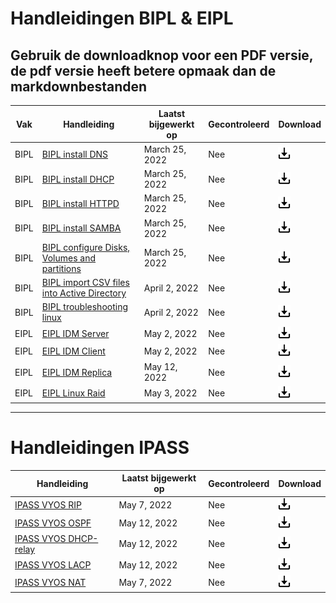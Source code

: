 # Handleidingen BIPL & EIPL

## Gebruik de downloadknop voor een PDF versie, de pdf versie heeft betere opmaak dan de markdownbestanden


| **Vak** | **Handleiding** | **Laatst bijgewerkt op** | **Gecontroleerd** | Download |
|---|---|---|---|---|
| BIPL | [BIPL install DNS](BIPL/BIPL_DNS.md) | March 25, 2022 | Nee | <a href="pdf\BIPL_DNS.pdf">  <img alt="Download" src="assets\download.png" width="20">  |
| BIPL | [BIPL install DHCP](BIPL/BIPL_DHCP.md) | March 25, 2022  | Nee | <a href="pdf\BIPL_DHCP.pdf">  <img alt="Download" src="assets\download.png" width="20">  |
| BIPL | [BIPL install HTTPD](BIPL/BIPL_HTTPD) | March 25, 2022  | Nee | <a href="pdf\BIPL_HTTPD.pdf">  <img alt="Download" src="assets\download.png" width="20">  |
| BIPL | [BIPL install SAMBA](BIPL/BIPL_SAMBA) | March 25, 2022 | Nee | <a href="pdf\BIPL_SAMBA.pdf">  <img alt="Download" src="assets\download.png" width="20">  |
| BIPL | [BIPL configure Disks, Volumes and partitions](BIPL/BIPL_Disks.md) | March 25, 2022 | Nee | <a href="pdf\BIPL_Disks.pdf">  <img alt="Download" src="assets\download.png" width="20">  |
| BIPL | [BIPL import CSV files into Active Directory](BIPL/BIPL_CSV2AD.md) | April 2, 2022 | Nee | <a href="pdf\BIPL_CSV2AD.pdf">  <img alt="Download" src="assets\download.png" width="20">  |
| BIPL | [BIPL troubleshooting linux](BIPL/BIPL_Troubleshooting.md) | April 2, 2022 | Nee | <a href="pdf\BIPL_Troubleshooting.pdf">  <img alt="Download" src="assets\download.png" width="20">  |
| EIPL | [EIPL IDM Server](EIPL/EIPL_IDM_Server.md) | May 2, 2022 | Nee | <a href="pdf\EIPL_IDM_Server.pdf">  <img alt="Download" src="assets\download.png" width="20">  |
| EIPL | [EIPL IDM Client](EIPL/EIPL_IDM_Client.md) | May 2, 2022 | Nee | <a href="pdf\EIPL_IDM_Client.pdf">  <img alt="Download" src="assets\download.png" width="20">  |
| EIPL | [EIPL IDM Replica](EIPL/EIPL_IDM_Replica.md) | May 12, 2022 | Nee | <a href="pdf\EIPL_IDM_Replica (peer domain controller).pdf">  <img alt="Download" src="assets\download.png" width="20">  |
| EIPL | [EIPL Linux Raid](EIPL/EIPL_Linux_Raid.md) | May 3, 2022 | Nee | <a href="pdf\EIPL_Linux_Raid.pdf">  <img alt="Download" src="assets\download.png" width="20">  |




---
# Handleidingen IPASS
	
| **Handleiding** | **Laatst bijgewerkt op** | **Gecontroleerd** | Download |
|---|---|---|---|
| [IPASS VYOS RIP](IPASS/IPASS_VYOS_RIP.md) | May 7, 2022 | Nee | <a href="pdf\IPASS_VYOS_RIP.pdf">  <img alt="Download" src="assets\download.png" width="20">  |
| [IPASS VYOS OSPF](IPASS/IPASS_VYOS_OSPF.md) | May 12, 2022 | Nee | <a href="pdf\IPASS_VYOS_OSPF.pdf">  <img alt="Download" src="assets\download.png" width="20">  |
| [IPASS VYOS DHCP-relay](IPASS/IPASS_VYOS_DHCP-relay.md) | May 12, 2022 | Nee | <a href="pdf\IPASS_VYOS_DHCP-relay.pdf">  <img alt="Download" src="assets\download.png" width="20">  |
| [IPASS VYOS LACP](IPASS/IPASS_VYOS_LACP.md) | May 12, 2022 | Nee | <a href="pdf\IPASS_VYOS_LACP.pdf">  <img alt="Download" src="assets\download.png" width="20">  |
| [IPASS VYOS NAT](IPASS/IPASS_VYOS_NAT.md) | May 7, 2022 | Nee | <a href="pdf\IPASS_VYOS_NAT.pdf">  <img alt="Download" src="assets\download.png" width="20">  |